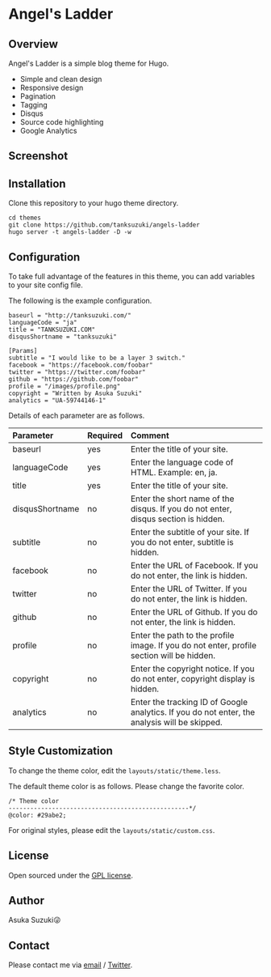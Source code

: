 # Angel's Ladder

## Overview

Angel's Ladder is a simple blog theme for Hugo.

* Simple and clean design
* Responsive design
* Pagination
* Tagging
* Disqus
* Source code highlighting
* Google Analytics

## Screenshot



## Installation

Clone this repository to your hugo theme directory.

```
cd themes
git clone https://github.com/tanksuzuki/angels-ladder
hugo server -t angels-ladder -D -w
```


## Configuration

To take full advantage of the features in this theme, you can add variables to your site config file.

The following is the example configuration.

```
baseurl = "http://tanksuzuki.com/"
languageCode = "ja"
title = "TANKSUZUKI.COM"
disqusShortname = "tanksuzuki"

[Params]
subtitle = "I would like to be a layer 3 switch."
facebook = "https://facebook.com/foobar"
twitter = "https://twitter.com/foobar"
github = "https://github.com/foobar"
profile = "/images/profile.png"
copyright = "Written by Asuka Suzuki"
analytics = "UA-59744146-1"
```

Details of each parameter are as follows.

| Parameter | Required | Comment |
| :--- | :--- | :--- |
| baseurl | yes | Enter the title of your site. |
| languageCode | yes | Enter the language code of HTML. Example: en, ja. |
| title | yes | Enter the title of your site. |
| disqusShortname | no | Enter the short name of the disqus. If you do not enter, disqus section is hidden. |
| subtitle | no | Enter the subtitle of your site. If you do not enter, subtitle is hidden. |
| facebook | no | Enter the URL of Facebook. If you do not enter, the link is hidden. |
| twitter | no | Enter the URL of Twitter. If you do not enter, the link is hidden. |
| github | no | Enter the URL of Github. If you do not enter, the link is hidden. |
| profile | no | Enter the path to the profile image. If you do not enter, profile section will be hidden. |
| copyright | no | Enter the copyright notice. If you do not enter, copyright display is hidden. |
| analytics | no | Enter the tracking ID of Google analytics. If you do not enter, the analysis will be skipped. |


## Style Customization

To change the theme color, edit the `layouts/static/theme.less`.

The default theme color is as follows.
Please change the favorite color.

```
/* Theme color
--------------------------------------------------*/
@color: #29abe2;
```

For original styles, please edit the `layouts/static/custom.css`.


## License

Open sourced under the [GPL license](https://github.com/tanksuzuki/angels-ladder/blob/master/LICENSE.md).


## Author

Asuka Suzuki:stuck_out_tongue_winking_eye:


## Contact

Please contact me via [email](https://github.com/tanksuzuki) / [Twitter](https://twitter.com/tanksuzuki).  
